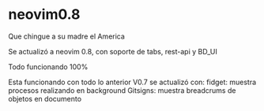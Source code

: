 # neovim0.8

Que chingue a su madre el America

Se actualizó a neovim 0.8, con soporte de tabs, rest-api y BD_UI

Todo funcionando 100%

Esta funcionando con todo lo anterior
V0.7 se actualizó con:
fidget: muestra procesos realizando en background
Gitsigns: muestra breadcrums de objetos en documento
